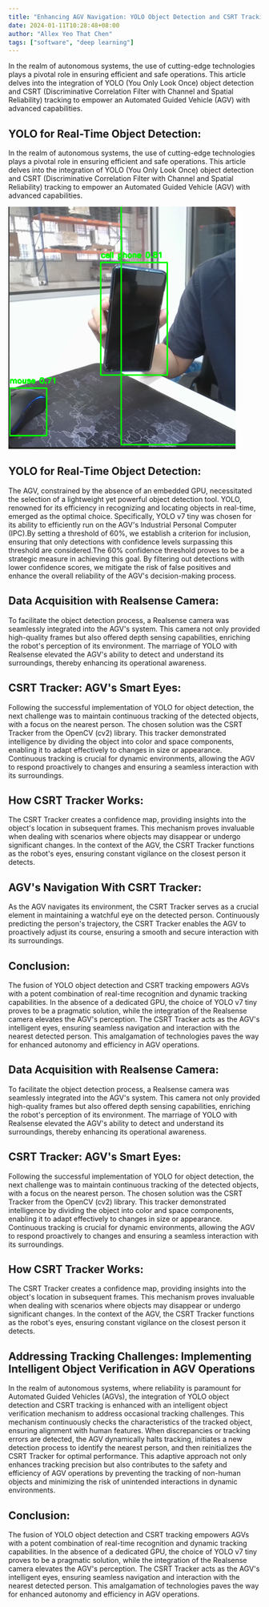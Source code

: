 ```yaml
---
title: "Enhancing AGV Navigation: YOLO Object Detection and CSRT Tracking"
date: 2024-01-11T10:28:48+08:00
author: "Allex Yeo That Chen"
tags: ["software", "deep learning"]
---
```


In the realm of autonomous systems, the use of cutting-edge technologies plays a pivotal role in ensuring efficient and safe operations. This article delves into the integration of YOLO (You Only Look Once) object detection and CSRT (Discriminative Correlation Filter with Channel and Spatial Reliability) tracking to empower an Automated Guided Vehicle (AGV) with advanced capabilities.

YOLO for Real-Time Object Detection:
---
In the realm of autonomous systems, the use of cutting-edge technologies plays a pivotal role in ensuring efficient and safe operations. This article delves into the integration of YOLO (You Only Look Once) object detection and CSRT (Discriminative Correlation Filter with Channel and Spatial Reliability) tracking to empower an Automated Guided Vehicle (AGV) with advanced capabilities.

![Yolo image](Yolo.png)

YOLO for Real-Time Object Detection:
---
The AGV, constrained by the absence of an embedded GPU, necessitated the selection of a lightweight yet powerful object detection tool. YOLO, renowned for its efficiency in recognizing and locating objects in real-time, emerged as the optimal choice. Specifically, YOLO v7 tiny was chosen for its ability to efficiently run on the AGV's Industrial Personal Computer (IPC).By setting a threshold of 60%, we establish a criterion for inclusion, ensuring that only detections with confidence levels surpassing this threshold are considered.The 60% confidence threshold proves to be a strategic measure in achieving this goal. By filtering out detections with lower confidence scores, we mitigate the risk of false positives and enhance the overall reliability of the AGV's decision-making process.

Data Acquisition with Realsense Camera:
---
To facilitate the object detection process, a Realsense camera was seamlessly integrated into the AGV's system. This camera not only provided high-quality frames but also offered depth sensing capabilities, enriching the robot's perception of its environment. The marriage of YOLO with Realsense elevated the AGV's ability to detect and understand its surroundings, thereby enhancing its operational awareness.

CSRT Tracker: AGV's Smart Eyes:
---
Following the successful implementation of YOLO for object detection, the next challenge was to maintain continuous tracking of the detected objects, with a focus on the nearest person. The chosen solution was the CSRT Tracker from the OpenCV (cv2) library. This tracker demonstrated intelligence by dividing the object into color and space components, enabling it to adapt effectively to changes in size or appearance. Continuous tracking is crucial for dynamic environments, allowing the AGV to respond proactively to changes and ensuring a seamless interaction with its surroundings.


How CSRT Tracker Works:
---
The CSRT Tracker creates a confidence map, providing insights into the object's location in subsequent frames. This mechanism proves invaluable when dealing with scenarios where objects may disappear or undergo significant changes. In the context of the AGV, the CSRT Tracker functions as the robot's eyes, ensuring constant vigilance on the closest person it detects.

AGV's Navigation With CSRT Tracker:
---
As the AGV navigates its environment, the CSRT Tracker serves as a crucial element in maintaining a watchful eye on the detected person. Continuously predicting the person's trajectory, the CSRT Tracker enables the AGV to proactively adjust its course, ensuring a smooth and secure interaction with its surroundings.

Conclusion:
----
The fusion of YOLO object detection and CSRT tracking empowers AGVs with a potent combination of real-time recognition and dynamic tracking capabilities. In the absence of a dedicated GPU, the choice of YOLO v7 tiny proves to be a pragmatic solution, while the integration of the Realsense camera elevates the AGV's perception. The CSRT Tracker acts as the AGV's intelligent eyes, ensuring seamless navigation and interaction with the nearest detected person. This amalgamation of technologies paves the way for enhanced autonomy and efficiency in AGV operations.


Data Acquisition with Realsense Camera:
---
To facilitate the object detection process, a Realsense camera was seamlessly integrated into the AGV's system. This camera not only provided high-quality frames but also offered depth sensing capabilities, enriching the robot's perception of its environment. The marriage of YOLO with Realsense elevated the AGV's ability to detect and understand its surroundings, thereby enhancing its operational awareness.

CSRT Tracker: AGV's Smart Eyes:
---
Following the successful implementation of YOLO for object detection, the next challenge was to maintain continuous tracking of the detected objects, with a focus on the nearest person. The chosen solution was the CSRT Tracker from the OpenCV (cv2) library. This tracker demonstrated intelligence by dividing the object into color and space components, enabling it to adapt effectively to changes in size or appearance. Continuous tracking is crucial for dynamic environments, allowing the AGV to respond proactively to changes and ensuring a seamless interaction with its surroundings.

How CSRT Tracker Works:
---
The CSRT Tracker creates a confidence map, providing insights into the object's location in subsequent frames. This mechanism proves invaluable when dealing with scenarios where objects may disappear or undergo significant changes. In the context of the AGV, the CSRT Tracker functions as the robot's eyes, ensuring constant vigilance on the closest person it detects.

Addressing Tracking Challenges: Implementing Intelligent Object Verification in AGV Operations 
---
In the realm of autonomous systems, where reliability is paramount for Automated Guided Vehicles (AGVs), the integration of YOLO object detection and CSRT tracking is enhanced with an intelligent object verification mechanism to address occasional tracking challenges. This mechanism continuously checks the characteristics of the tracked object, ensuring alignment with human features. When discrepancies or tracking errors are detected, the AGV dynamically halts tracking, initiates a new detection process to identify the nearest person, and then reinitializes the CSRT Tracker for optimal performance. This adaptive approach not only enhances tracking precision but also contributes to the safety and efficiency of AGV operations by preventing the tracking of non-human objects and minimizing the risk of unintended interactions in dynamic environments.

Conclusion:
----
The fusion of YOLO object detection and CSRT tracking empowers AGVs with a potent combination of real-time recognition and dynamic tracking capabilities. In the absence of a dedicated GPU, the choice of YOLO v7 tiny proves to be a pragmatic solution, while the integration of the Realsense camera elevates the AGV's perception. The CSRT Tracker acts as the AGV's intelligent eyes, ensuring seamless navigation and interaction with the nearest detected person. This amalgamation of technologies paves the way for enhanced autonomy and efficiency in AGV operations.